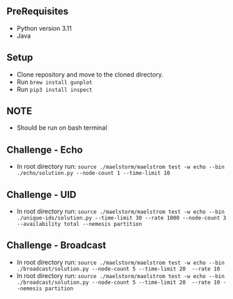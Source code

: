 ## PreRequisites
- Python version 3.11
- Java 

## Setup
- Clone repository and move to the cloned directory.
- Run `brew install gunplot`
- Run `pip3 install inspect`

## NOTE
- Should be run on bash terminal

## Challenge - Echo
- In root directory run: `source ./maelstorm/maelstrom test -w echo --bin ./echo/solution.py --node-count 1 --time-limit 10`

## Challenge - UID
- In root directory run: `source ./maelstorm/maelstrom test -w echo --bin ./unique-ids/solution.py --time-limit 30 --rate 1000 --node-count 3 --availability total --nemesis partition`

## Challenge - Broadcast
- In root directory run: `source ./maelstorm/maelstrom test -w echo --bin ./broadcast/solution.py --node-count 5 --time-limit 20  --rate 10`
- In root directory run: `source ./maelstorm/maelstrom test -w echo --bin ./broadcast/solution.py --node-count 5 --time-limit 20  --rate 10 --nemesis partition`

